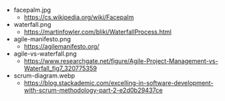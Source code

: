 - facepalm.jpg
    - https://cs.wikipedia.org/wiki/Facepalm
- waterfall.png
    - https://martinfowler.com/bliki/WaterfallProcess.html
- agile-manifesto.png
    - https://agilemanifesto.org/
- agile-vs-waterfall.png
    - https://www.researchgate.net/figure/Agile-Project-Management-vs-Waterfall_fig7_320775359
- scrum-diagram.webp
    - https://blog.stackademic.com/excelling-in-software-development-with-scrum-methodology-part-2-e2d0b29437ce